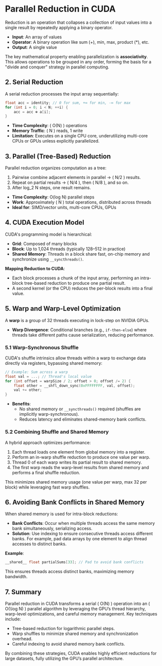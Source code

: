 # Parallel Reduction in CUDA

Reduction is an operation that collapses a collection of input values into a single result by repeatedly applying a binary operator.

- **Input**: An array of values
- **Operator**: A binary operation like sum (+), min, max, product (*), etc.
- **Output**: A single value

The key mathematical property enabling parallelization is **associativity**. This allows operations to be grouped in any order, forming the basis for a "divide and conquer" strategy in parallel computing.

## 2. Serial Reduction

A serial reduction processes the input array sequentially:

```cpp
float acc = identity; // 0 for sum, +∞ for min, -∞ for max
for (int i = 0; i < N; ++i) {
    acc = acc ⊕ a[i];
}
```

- **Time Complexity**: \( O(N) \) operations
- **Memory Traffic**: \( N \) reads, 1 write
- **Limitation**: Executes on a single CPU core, underutilizing multi-core CPUs or GPUs unless explicitly parallelized.

## 3. Parallel (Tree-Based) Reduction

Parallel reduction organizes computation as a tree:

1. Pairwise combine adjacent elements in parallel → \( N/2 \) results.
2. Repeat on partial results → \( N/4 \), then \( N/8 \), and so on.
3. After log_2 N steps, one result remains.

- **Time Complexity**: O(log N) parallel steps
- **Work**: Approximately \( N \) total operations, distributed across threads
- **Ideal for**: SIMD/vector units, multi-core CPUs, GPUs

## 4. CUDA Execution Model

CUDA's programming model is hierarchical:

- **Grid**: Composed of many blocks
- **Block**: Up to 1,024 threads (typically 128–512 in practice)
- **Shared Memory**: Threads in a block share fast, on-chip memory and synchronize using `__syncthreads()`.

**Mapping Reduction to CUDA**:
- Each block processes a chunk of the input array, performing an intra-block tree-based reduction to produce one partial result.
- A second kernel (or the CPU) reduces the per-block results into a final value.

## 5. Warp and Warp-Level Optimization

A **warp** is a group of 32 threads executing in lock-step on NVIDIA GPUs.

- **Warp Divergence**: Conditional branches (e.g., `if-then-else`) where threads take different paths cause serialization, reducing performance.

### 5.1 Warp-Synchronous Shuffle

CUDA's shuffle intrinsics allow threads within a warp to exchange data directly via registers, bypassing shared memory:

```cpp
// Example: Sum across a warp
float val = ...; // Thread's local value
for (int offset = warpSize / 2; offset > 0; offset /= 2) {
    float other = __shfl_down_sync(0xFFFFFFFF, val, offset);
    val += other;
}
```

- **Benefits**:
  - No shared memory or `__syncthreads()` required (shuffles are implicitly warp-synchronous).
  - Reduces latency and eliminates shared-memory bank conflicts.

### 5.2 Combining Shuffle and Shared Memory

A hybrid approach optimizes performance:

1. Each thread loads one element from global memory into a register.
2. Perform an in-warp shuffle reduction to produce one value per warp.
3. Thread 0 of each warp writes its partial result to shared memory.
4. The first warp reads the warp-level results from shared memory and performs a final shuffle reduction.

This minimizes shared memory usage (one value per warp, max 32 per block) while leveraging fast warp shuffles.

## 6. Avoiding Bank Conflicts in Shared Memory

When shared memory is used for intra-block reductions:

- **Bank Conflicts**: Occur when multiple threads access the same memory bank simultaneously, serializing access.
- **Solution**: Use indexing to ensure consecutive threads access different banks. For example, pad data arrays by one element to align thread accesses to distinct banks.

**Example**:
```cpp
__shared__ float partialSums[33]; // Pad to avoid bank conflicts
```

This ensures threads access distinct banks, maximizing memory bandwidth.

## 7. Summary

Parallel reduction in CUDA transforms a serial \( O(N) \) operation into an \( O(\log N) \) parallel algorithm by leveraging the GPU’s thread hierarchy, warp-level optimizations, and careful memory management. Key techniques include:

- Tree-based reduction for logarithmic parallel steps.
- Warp shuffles to minimize shared memory and synchronization overhead.
- Careful indexing to avoid shared memory bank conflicts.

By combining these strategies, CUDA enables highly efficient reductions for large datasets, fully utilizing the GPU’s parallel architecture.